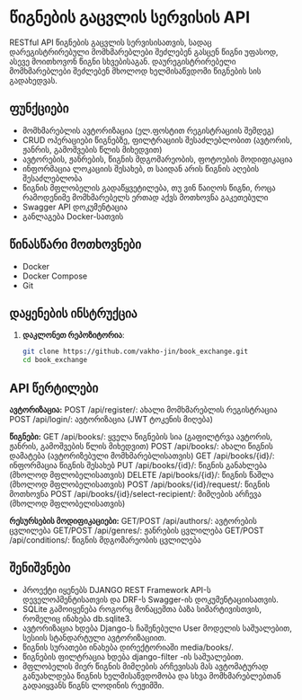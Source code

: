 # წიგნების გაცვლის სერვისის API

RESTful API წიგნების გაცვლის სერვისისათვის, სადაც დარეგისტრირებული მომხმარებლები შეძლებენ გასცენ წიგნი უფასოდ, ასევე მოითხოვონ წიგნი სხვებისაგან. დაურეგისტრირებელი მომხმარებლები შეძლებენ მხოლოდ ხელმისაწვდომი წიგნების სის გადახედვას.

## ფუნქციები
 - მომხმარებლის ავტორიზაცია (ელ.ფოსტით რეგისტრაციის შემდეგ)
 - CRUD ოპერაციები წიგნებზე, ფილტრაციის შესაძლებლობით (ავტორის, ჟანრის, გამოშვების წლის მიხედვით)
 - ავტორების, ჟანრების, წიგნის მდგომარეობის, ფოტოების მოდიფიკაცია
 - ინფორმაცია ლოკაციის შესახებ, თ საიდან არის წიგნის აღების შესაძლებლობა
 - წიგნის მფლობელის გადაწყვეტილება, თუ ვინ წაიღოს წიგნი, როცა რამოდენიმე მომხმარებელს ერთად აქვს მოთხოვნა გაკეთებული
 - Swagger API დოკუმენტაცია 
 - განლაგება Docker-სათვის

## წინასწარი მოთხოვნები
- Docker
- Docker Compose
- Git

## დაყენების ინსტრუქცია

1. **დაკლონეთ რეპოზიტორია**:
   ```bash
   git clone https://github.com/vakho-jin/book_exchange.git
   cd book_exchange

## API წერტილები

**ავტორიზაცია:**
POST /api/register/: ახალი მომხმარებლის რეგისტრაცია
POST /api/login/: ავტორიზაცია (JWT ტოკენის მიღება)

**წიგნები:**
GET /api/books/: ყველა წიგნების სია (გაფილტრვა ავტორის, ჟანრის, გამოშვების წლის მიხედვით)
POST /api/books/: ახალი წიგნის დამატება (ავტორიზებული მომხმარებლისათვის)
GET /api/books/{id}/: ინფორმაცია წიგნის შესახებ
PUT /api/books/{id}/: წიგნის განახლება (მხოლოდ მფლობელისათვის)
DELETE /api/books/{id}/: წიგნის წაშლა (მხოლოდ მფლობელისათვის)
POST /api/books/{id}/request/: წიგნის მოთხოვნა
POST /api/books/{id}/select-recipient/: მიმღების არჩევა (მხოლოდ მფლობელისათვის)

**რესურსების მოდიფიკაციები:**
GET/POST /api/authors/: ავტორების ცვლილება
GET/POST /api/genres/: ჟანრების ცვლილება
GET/POST /api/conditions/: წიგნის მდგომარეობის ცვლილება

## შენიშვნები
 - პროექტი იყენებს DJANGO REST Framework API-ს დეველოპმენტისათვის და DRF-ს Swagger-ის დოკუმენტაციისათვის.
 - SQLite გამოიყენება როგორც მონაცემთა ბაზა სიმარტივისთვის, რომელიც ინახება db.sqlite3.
 - ავტორიზაცია ხდება Django-ს ჩაშენებული User მოდელის საშუალებით, სესიის სტანდარტული ავტორიზაციით.
 - წიგნის სურათები ინახება დირექტორიაში media/books/.
 - წიგნების ფილტრაცია ხდება django-filter -ის საშუალებით.
 - მფლობელის მიერ წიგნის მიმღების არჩევისას მას ავტომატურად განუახლდება წიგნის ხელმისაწვდომობა და სხვა მომხმარებლებთან გადაიყვანს წიგნს ლოდინის რეჟიმში.